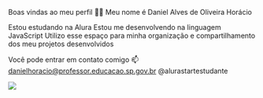 Boas vindas ao meu perfil 💙💙
Meu nome é Daniel Alves de Oliveira Horácio 

Estou estudando na Alura
Estou me desenvolvendo na linguagem JavaScript
Utilizo esse espaço para minha organização e compartilhamento dos meu projetos desenvolvidos

Você pode entrar em contato comigo 📫
danielhoracio@professor.educacao.sp.gov.br
@alurastartestudante

![](https://media.tenor.com/ORwVOmkKdYEAAAAi/pato-caminando.gif)
